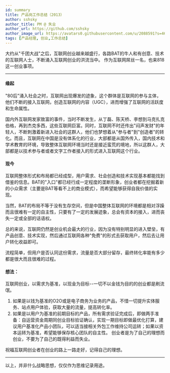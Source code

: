```yaml
---
id: summary
title: 产品岗工作总结（2013）
author: sshsky
author_title: PM @ 失业
author_url: https://github.com/sshsky
author_image_url: https://avatars0.githubusercontent.com/u/2088591?s=460&v=4
tags: [产品经理, 创业,工作总结]
---
```


大约从"千团大战"之后，互联网创业越来越盛行，各路BAT的牛人和有创意、技术的互联网人士，不断涌入互联网创业的洪流当中。
作为互联网屌丝一名，也来818这一创业事项。

<!--truncate-->

--- 

#### 缘起

"80后"涌入社会之时，互联网出现爆发的迹象，这个群体是互联网的参与主体，他们不断的接入互联网，创造互联网的内容（UGC），进而增强了互联网的活跃度和生命属性。

国内外互联网发家致富的事件，当时不断发生，从丁磊、陈天桥、李想到马克扎克伯格，再到杰克多西，这些互联网巨富。同时，互联网不时还传出"闷声发财"的年轻人，不断刺激着新进入社会的这群人，他们也梦想着从"参与者"到"创造者"的转化。而且，互联网在中国是没有体系化的行业，大部都是从国外传入，国内技术和学术教育的环境，导致整体互联网环境当时还是接近蛮荒的境地，所以这群人，大部都是以技术参与者或者文字工作者接入的形式进入互联网这个行业。


#### 现今

互联网整体形式和布局都已经成型，用户需求、社会创造和技术实现基本都能找到借鉴的信息。BAT的"入口"都已经行成一定程度的垄断形象，创业者都在挖掘着新的小众需求（主要是BAT等看不上的商业模式），而希望能够获得自我价值的实现。

当然，BAT的布局不等于没有生存空间，但是中国整体互联网的环境都是相对浮躁而且很难有一定的自主性，只要有了一定的发展迹象，总会有资本的接入，进而丧失一定或全部的话语权。

总的来说，互联网仍然是创业机会最大的行业，因为没有特别明显的进入壁垒，有产品创意、技术实现，然后通过互联网各种"免费"的形式去获取用户，然后去让用户转化收益即可。

流程简单，但用户是否认同这份需求，流量是否大部分留存，最终转化率能有多少都是很大而且很难的过程。

#### 想法：

互联网创业，以需求为基准，以现金为目标--一切不以金钱为目的的创业都是刷流氓。

1. 如果是以钱为基准的O2O或是电子商务为业务的产品，不惜一切提升实体服务、站点用户体验，获取大量的流量，提高转化率。
2. 如果是以用户为基准的前期目标的产品，所有需求验证完成后，即做两手准备：自运营资金周期同创业目标验证确认，实现一期目标即做最优化打算，建议用户基准化产品小团队，可以适当接相关外包工作维持公司运转；如果以资本运转为基准，希望能够保存核心团队的自主性。
创业者是为了自己的理想而创业，不要为了自己的既得利益而失业。

祝福互联网创业者在创业的路上一路走好，记得自己的理想。

---

以上，并非什么战略思想，仅仅作为思维记录用途。
